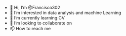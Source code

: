 - 👋 Hi, I’m @Francisco302
- 👀 I’m interested in data analysis and machine Learning
- 🌱 I’m currently learning CV
- 💞️ I’m looking to collaborate on 
- 📫 How to reach me 

<!---
Francisco302/Francisco302 is a ✨ special ✨ repository because its `README.md` (this file) appears on your GitHub profile.
You can click the Preview link to take a look at your changes.
--->
